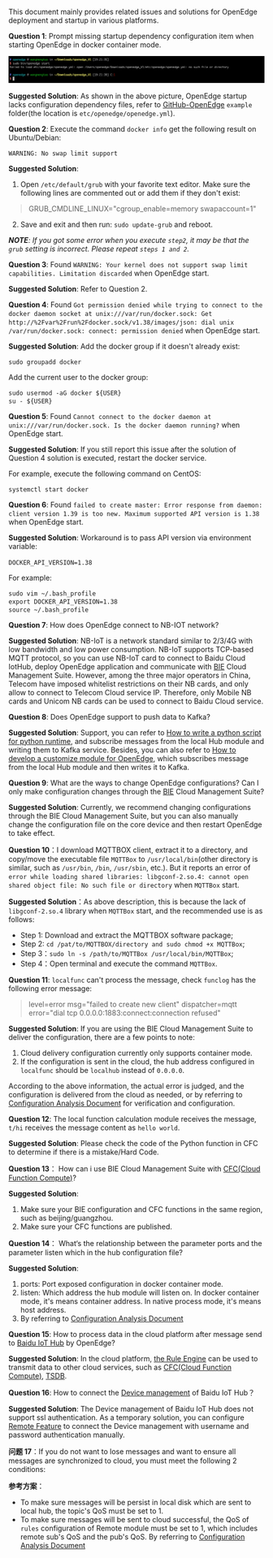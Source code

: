 This document mainly provides related issues and solutions for OpenEdge deployment and startup in various platforms.

**Question 1**: Prompt missing startup dependency configuration item when starting OpenEdge in docker container mode.

![Picture](../images/faq/docker-engine-conf-miss.png)

**Suggested Solution**: As shown in the above picture, OpenEdge startup lacks configuration dependency files, refer to [GitHub-OpenEdge](https://github.com/baidu/openedge) `example` folder(the location is `etc/openedge/openedge.yml`).

**Question 2**: Execute the command `docker info` get the following result on Ubuntu/Debian:

```
WARNING: No swap limit support
```

**Suggested Solution**:

1. Open `/etc/default/grub` with your favorite text editor. Make sure the following lines are commented out or add them if they don't exist:

> GRUB_CMDLINE_LINUX="cgroup_enable=memory swapaccount=1"

2. Save and exit and then run: `sudo update-grub` and reboot.

_**NOTE**: If you got some error when you execute `step2`, it may be that the `grub` setting is incorrect. Please repeat `steps 1 and 2`._

**Question 3**: Found `WARNING: Your kernel does not support swap limit capabilities. Limitation discarded` when OpenEdge start.

**Suggested Solution**: Refer to Question 2.

**Question 4**: Found `Got permission denied while trying to connect to the docker daemon socket at unix:///var/run/docker.sock: Get http://%2Fvar%2Frun%2Fdocker.sock/v1.38/images/json: dial unix /var/run/docker.sock: connect: permission denied` when OpenEdge start.

**Suggested Solution**: Add the docker group if it doesn't already exist:

```shell
sudo groupadd docker
```

Add the current user to the docker group:

```shell
sudo usermod -aG docker ${USER}
su - ${USER}
``` 

**Question 5**: Found `Cannot connect to the docker daemon at unix:///var/run/docker.sock. Is the docker daemon running?` when OpenEdge start.

**Suggested Solution**: If you still report this issue after the solution of Question 4 solution is executed, restart the docker service.

For example, execute the following command on CentOS:

```shell
systemctl start docker
```

**Question 6**: Found `failed to create master: Error response from daemon: client version 1.39 is too new. Maximum supported API version is 1.38` when OpenEdge start.

**Suggested Solution**: Workaround is to pass API version via environment variable:

`DOCKER_API_VERSION=1.38`

For example:

```shell
sudo vim ~/.bash_profile
export DOCKER_API_VERSION=1.38
source ~/.bash_profile
```

**Question 7**: How does OpenEdge connect to NB-IOT network?

**Suggested Solution**: NB-IoT is a network standard similar to 2/3/4G with low bandwidth and low power consumption. NB-IoT supports TCP-based MQTT protocol, so you can use NB-IoT card to connect to Baidu Cloud IotHub, deploy OpenEdge application and communicate with [BIE](https://cloud.baidu.com/product/bie.html) Cloud Management Suite. However, among the three major operators in China, Telecom have imposed whitelist restrictions on their NB cards, and only allow to connect to Telecom Cloud service IP. Therefore, only Mobile NB cards and Unicom NB cards can be used to connect to Baidu Cloud service.

**Question 8**: Does OpenEdge support to push data to Kafka?

**Suggested Solution**: Support, you can refer to [How to write a python script for python runtime](https://github.com/baidu/openedge/blob/master/doc/us-en/customize/How-to-write-a-python-script-for-python-runtime.md), and subscribe messages from the local Hub module and writing them to Kafka service. Besides, you can also refer to [How to develop a customize module for OpenEdge](https://github.com/baidu/openedge/blob/master/doc/us-en/customize/How-to-develop-a-customize-module-for-OpenEdge.md), which subscribes message from the local Hub module and then writes it to Kafka.

**Question 9**: What are the ways to change OpenEdge configurations? Can I only make configuration changes through the [BIE](https://cloud.baidu.com/product/bie.html) Cloud Management Suite?

**Suggested Solution**: Currently, we recommend changing configurations through the BIE Cloud Management Suite, but you can also manually change the configuration file on the core device and then restart OpenEdge to take effect.

**Question 10**：I download MQTTBOX client, extract it to a directory, and copy/move the executable file `MQTTBox` to `/usr/local/bin`(other directory is similar, such as `/usr/bin`, `/bin`, `/usr/sbin`, etc.). But it reports an error of `error while loading shared libraries: libgconf-2.so.4: cannot open shared object file: No such file or directory` when `MQTTBox` start.

**Suggested Solution**：As above description, this is because the lack of `libgconf-2.so.4` library when `MQTTBox` start, and the recommended use is as follows:

- Step 1: Download and extract the MQTTBOX software package;
- Step 2: `cd /pat/to/MQTTBOX/directory and sudo chmod +x MQTTBox`;
- Step 3：`sudo ln -s /path/to/MQTTBox /usr/local/bin/MQTTBox`;
- Step 4：Open terminal and execute the command `MQTTBox`.

**Question 11**: `localfunc` can't process the message, check `funclog` has the following error message:

> level=error msg="failed to create new client" dispatcher=mqtt error="dial tcp 0.0.0.0:1883:connect:connection refused"

**Suggested Solution**: If you are using the BIE Cloud Management Suite to deliver the configuration, there are a few points to note:

1. Cloud delivery configuration currently only supports container mode.
2. If the configuration is sent in the cloud, the hub address configured in `localfunc` should be `localhub` instead of `0.0.0.0`.

According to the above information, the actual error is judged, and the configuration is delivered from the cloud as needed, or by referring to [Configuration Analysis Document](./tutorials/Config-interpretation.md) for verification and configuration.

**Question 12**: The local function calculation module receives the message, `t/hi` receives the message content as `hello world`.

**Suggested Solution**: Please check the code of the Python function in CFC to determine if there is a mistake/Hard Code.

**Question 13**： How can i use BIE Cloud Management Suite with [CFC(Cloud Function Compute)](https://cloud.baidu.com/product/cfc.html)?

**Suggested Solution**:
1. Make sure your BIE configuration and CFC functions in the same region, such as beijing/guangzhou.
2. Make sure your CFC functions are published.

**Question 14**： What‘s the relationship between the parameter ports and the parameter listen which in the hub configuration file?

**Suggested Solution**:
1. ports: Port exposed configuration in docker container mode.
2. listen: Which address the hub module will listen on. In docker container mode, it's means container address. In native process mode, it's means host address.
3. By referring to [Configuration Analysis Document](./tutorials/Config-interpretation.md)

**Question 15**: How to process data in the cloud platform after message send to [Baidu IoT Hub]((https://cloud.baidu.com/product/iot.html)) by OpenEdge?

**Suggested Solution**:
In the cloud platform, [the Rule Engine](https://cloud.baidu.com/product/re.html) can be used to transmit data to other cloud services, such as [CFC(Cloud Function Compute)](https://cloud.baidu.com/product/cfc.html), [TSDB](https://cloud.baidu.com/product/tsdb.html).

**Question 16**: How to connect the [Device management](https://cloud.baidu.com/doc/IOT/GettingStarted.html#.E5.88.9B.E5.BB.BA.E7.89.A9.E6.A8.A1.E5.9E.8B) of Baidu IoT Hub？

**Suggested Solution**:
The Device management of Baidu IoT Hub does not support ssl authentication. As a temporary solution, you can configure [Remote Feature](./tutorials/Message-synchronize-with-iothub-through-remote-module.md) to connect the Device management with username and password authentication manually.

**问题 17**：If you do not want to lose messages and want to ensure all messages are synchronized to cloud, you must meet the following 2 conditions:

**参考方案**：

- To make sure messages will be persist in local disk which are sent to local hub, the topic's QoS must be set to 1.
- To make sure messages will be sent to cloud successful, the QoS of `rules` configuration of Remote module must be set to 1, which includes remote sub's QoS and the pub's QoS. By referring to [Configuration Analysis Document](./tutorials/Config-interpretation.md)